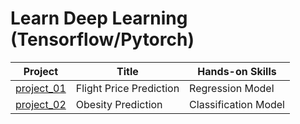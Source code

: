 # Learn Deep Learning (Tensorflow/Pytorch)

| Project | Title | Hands-on Skills |
| ------------- | ------------- | ------------- |
| [project_01](project_01) | Flight Price Prediction | Regression Model |
| [project_02](project_02) | Obesity Prediction | Classification Model |
